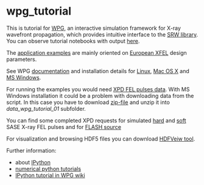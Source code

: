 # wpg_tutorial
This is tutorial for [WPG](https://github.com/samoylv/WPG), an interactive simulation framework for X-ray wavefront propagation, which provides intuitive interface to the [SRW library](https://github.com/ochubar/SRW). You can observe tutorial notebooks with output [here](https://github.com/samoylv/wpg_tutorial/tree/master/reports).  

The [application examples](http://wpg.readthedocs.org/en/latest/tutorials.html) are  mainly oriented on [European XFEL](http://www.xfel.eu) design parameters. 

See WPG [documentation](http://wpg.readthedocs.org/en/latest/index.html) and installation details for [Linux](http://wpg.readthedocs.io/en/latest/wpg.html#on-ubuntu-desktop), [Mac OS X](http://wpg.readthedocs.io/en/latest/wpg.html#mac-os-x) and [MS Windows](http://wpg.readthedocs.io/en/latest/wpg.html#on-ms-windows).

For running the examples you would need [XPD FEL pulses data](https://in.xfel.eu/xpd/). With MS Windows installation it could be a problem with downloading data from the script. In this case you have to download [zip-file](https://in.xfel.eu/xpd/output/2016/10/57f354b36aa81/s1_8_43_100_xy75_ss14_nzc15_hdf5.zip) and unzip it into *data_wpg_tutorial_01* subfolder. 

You can find some completed XPD requests for simulated [hard](https://in.xfel.eu/xpd/57f354b36aa81) and [soft](https://in.xfel.eu/xpd/57f3e79e925bb) SASE X-ray FEL pulses and for [FLASH source](https://in.xfel.eu/xpd/57f5182e2d9cc) 

For visualization and browsing HDF5 files you can download [HDFVeiw tool](https://support.hdfgroup.org/products/java/hdfview/).

Further information: 
- about [IPython](https://plot.ly/python/ipython-notebook-tutorial)
- [numerical python tutorials](http://www.numerical-tours.com/python/) 
- [IPython tutorial in WPG wiki](https://github.com/samoylv/WPG/wiki/Tutorial-files)
